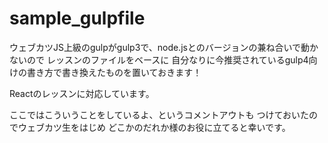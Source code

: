 # sample_gulpfile

ウェブカツJS上級のgulpがgulp3で、node.jsとのバージョンの兼ね合いで動かないので
レッスンのファイルをベースに
自分なりに今推奨されているgulp4向けの書き方で書き換えたものを置いておきます！

Reactのレッスンに対応しています。

ここではこういうことをしているよ、というコメントアウトも
つけておいたのでウェブカツ生をはじめ
どこかのだれか様のお役に立てると幸いです。

